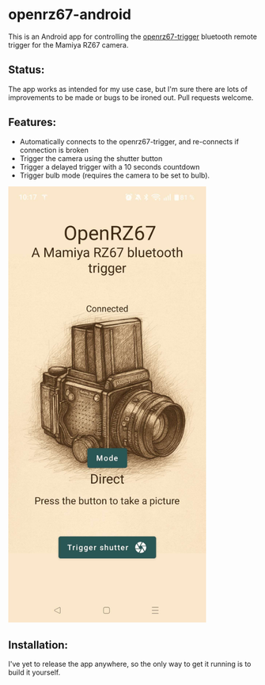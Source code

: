 # openrz67-android
This is an Android app for controlling the [openrz67-trigger](https://github.com/mhellevang/openrz67-trigger) bluetooth remote trigger for the Mamiya RZ67 camera.

## Status:
The app works as intended for my use case, but I'm sure there are lots of improvements to be made or bugs to be ironed out. Pull requests welcome.

## Features:
- Automatically connects to the openrz67-trigger, and re-connects if connection is broken
- Trigger the camera using the shutter button
- Trigger a delayed trigger with a 10 seconds countdown
- Trigger bulb mode (requires the camera to be set to bulb).

<img src="docs/images/Direct.jpg" alt="Screenshot of Openrz67 Android" width="400"/>

## Installation:
I've yet to release the app anywhere, so the only way to get it running is to build it yourself. 
